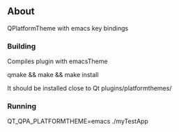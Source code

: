 ## About
QPlatformTheme with emacs key bindings

### Building
Compiles plugin with emacsTheme

qmake && make && make install

It should be installed close to Qt plugins/platformthemes/

### Running
QT_QPA_PLATFORMTHEME=emacs ./myTestApp

